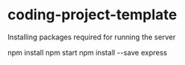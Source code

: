 # coding-project-template

Installing packages required for running the server

npm install
npm start
 npm install --save express
